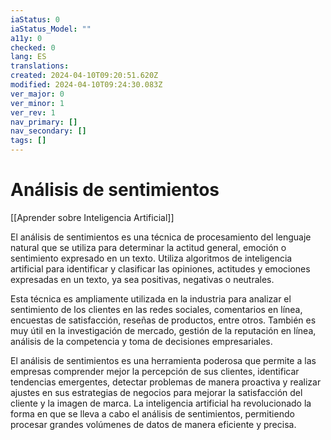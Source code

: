 ```yaml
---
iaStatus: 0
iaStatus_Model: ""
a11y: 0
checked: 0
lang: ES
translations: 
created: 2024-04-10T09:20:51.620Z
modified: 2024-04-10T09:24:30.083Z
ver_major: 0
ver_minor: 1
ver_rev: 1
nav_primary: []
nav_secondary: []
tags: []
---
```

# Análisis de sentimientos

[[Aprender sobre Inteligencia Artificial]]

El análisis de sentimientos es una técnica de procesamiento del lenguaje natural que se utiliza para determinar la actitud general, emoción o sentimiento expresado en un texto. Utiliza algoritmos de inteligencia artificial para identificar y clasificar las opiniones, actitudes y emociones expresadas en un texto, ya sea positivas, negativas o neutrales.

Esta técnica es ampliamente utilizada en la industria para analizar el sentimiento de los clientes en las redes sociales, comentarios en línea, encuestas de satisfacción, reseñas de productos, entre otros. También es muy útil en la investigación de mercado, gestión de la reputación en línea, análisis de la competencia y toma de decisiones empresariales.

El análisis de sentimientos es una herramienta poderosa que permite a las empresas comprender mejor la percepción de sus clientes, identificar tendencias emergentes, detectar problemas de manera proactiva y realizar ajustes en sus estrategias de negocios para mejorar la satisfacción del cliente y la imagen de marca. La inteligencia artificial ha revolucionado la forma en que se lleva a cabo el análisis de sentimientos, permitiendo procesar grandes volúmenes de datos de manera eficiente y precisa.
